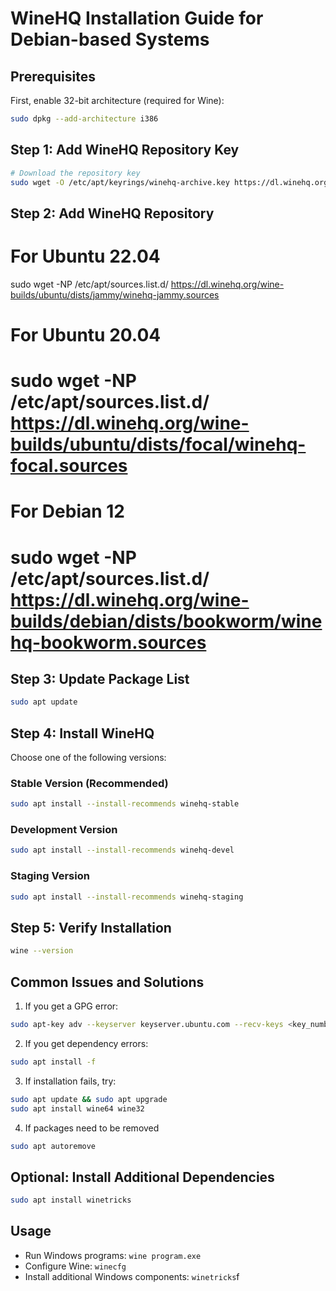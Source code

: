 # WineHQ Installation Guide for Debian-based Systems

## Prerequisites
First, enable 32-bit architecture (required for Wine):
```bash
sudo dpkg --add-architecture i386
```

## Step 1: Add WineHQ Repository Key
```bash
# Download the repository key
sudo wget -O /etc/apt/keyrings/winehq-archive.key https://dl.winehq.org/wine-builds/winehq.key
```

## Step 2: Add WineHQ Repository

# For Ubuntu 22.04
sudo wget -NP /etc/apt/sources.list.d/ https://dl.winehq.org/wine-builds/ubuntu/dists/jammy/winehq-jammy.sources

# For Ubuntu 20.04
# sudo wget -NP /etc/apt/sources.list.d/ https://dl.winehq.org/wine-builds/ubuntu/dists/focal/winehq-focal.sources

# For Debian 12
# sudo wget -NP /etc/apt/sources.list.d/ https://dl.winehq.org/wine-builds/debian/dists/bookworm/winehq-bookworm.sources


## Step 3: Update Package List
```bash
sudo apt update
```

## Step 4: Install WineHQ
Choose one of the following versions:

### Stable Version (Recommended)
```bash
sudo apt install --install-recommends winehq-stable
```


### Development Version
```bash
sudo apt install --install-recommends winehq-devel
```

### Staging Version
```bash
sudo apt install --install-recommends winehq-staging
```

## Step 5: Verify Installation
```bash
wine --version
```

## Common Issues and Solutions

1. If you get a GPG error:
```bash
sudo apt-key adv --keyserver keyserver.ubuntu.com --recv-keys <key_number>
```

2. If you get dependency errors:
```bash
sudo apt install -f
```

3. If installation fails, try:
```bash
sudo apt update && sudo apt upgrade
sudo apt install wine64 wine32
```
4. If packages need to be removed
```bash
sudo apt autoremove
```

## Optional: Install Additional Dependencies
```bash
sudo apt install winetricks
```

## Usage
- Run Windows programs: `wine program.exe`
- Configure Wine: `winecfg`
- Install additional Windows components: `winetricks`f